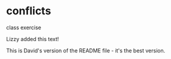 # conflicts
class exercise


Lizzy added this text! 

This is David's version of the README file - it's the best version. 

